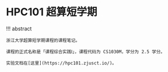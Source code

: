 # HPC101 超算短学期

!!! abstract

    浙江大学超算短学期课程的课程笔记。

    课程的正式名称是「课程综合实践Ⅰ」，课程代码为 CS1030M，学分为 2.5 学分。

    实验文档在[这里](https://hpc101.zjusct.io/)。
